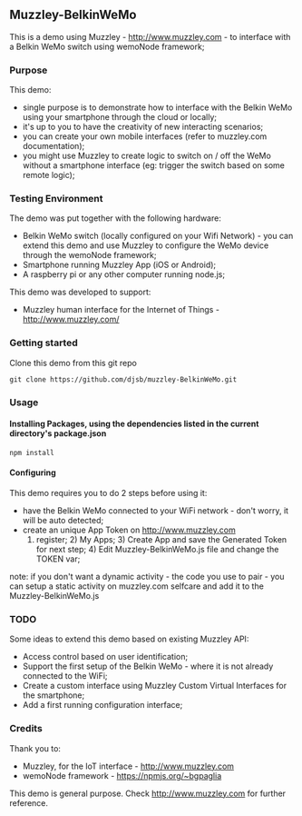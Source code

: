 ## Muzzley-BelkinWeMo

This is a demo using Muzzley - http://www.muzzley.com - to interface with a Belkin WeMo switch using wemoNode framework;

### Purpose

This demo:
  * single purpose is to demonstrate how to interface with the Belkin WeMo using your smartphone through the cloud or locally;
  * it's up to you to have the creativity of new interacting scenarios;
  * you can create your own mobile interfaces (refer to muzzley.com documentation);
  * you might use Muzzley to create logic to switch on / off the WeMo without a smartphone interface (eg: trigger the switch based on some remote logic);

### Testing Environment

The demo was put together with the following hardware:
  * Belkin WeMo switch (locally configured on your Wifi Network) - you can extend this demo and use Muzzley to configure the WeMo device through the wemoNode framework;
  * Smartphone running Muzzley App (iOS or Android);
  * A raspberry pi or any other computer running node.js;

This demo was developed to support:
  * Muzzley human interface for the Internet of Things - http://www.muzzley.com/


### Getting started

Clone this demo from this git repo

  <pre><code>git clone https://github.com/djsb/muzzley-BelkinWeMo.git</code></pre>

### Usage

#### Installing Packages, using the dependencies listed in the current directory's package.json

    npm install

#### Configuring

This demo requires you to do 2 steps before using it:
  * have the Belkin WeMo connected to your WiFi network - don't worry, it will be auto detected;
  * create an unique App Token on http://www.muzzley.com
      1) register; 2) My Apps; 3) Create App and save the Generated Token for next step; 4) Edit Muzzley-BelkinWeMo.js file and change the TOKEN var;

  note: if you don't want a dynamic activity - the code you use to pair - you can setup a static activity on muzzley.com selfcare and add it to the Muzzley-BelkinWeMo.js

### TODO
Some ideas to extend this demo based on existing Muzzley API:
  * Access control based on user identification;
  * Support the first setup of the Belkin WeMo - where it is not already connected to the WiFi;
  * Create a custom interface using Muzzley Custom Virtual Interfaces for the smartphone;
  * Add a first running configuration interface;

### Credits
Thank you to:
  - Muzzley, for the IoT interface - http://www.muzzley.com
  - wemoNode framework - https://npmjs.org/~bgpaglia

This demo is general purpose. Check http://www.muzzley.com for further reference.